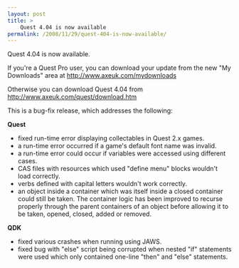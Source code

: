 ```yaml
---
layout: post
title: >
    Quest 4.04 is now available
permalink: /2008/11/29/quest-404-is-now-available/
---
```

Quest 4.04 is now available.

If you're a Quest Pro user, you can download your update from the new "My Downloads" area at <!-- m --><a href="http://www.axeuk.com/mydownloads" class="postlink">http://www.axeuk.com/mydownloads</a><!-- m -->

Otherwise you can download Quest 4.04 from <!-- m --><a href="http://www.axeuk.com/quest/download.htm" class="postlink">http://www.axeuk.com/quest/download.htm</a><!-- m -->

This is a bug-fix release, which addresses the following:

<span style="font-weight:bold;">Quest</span>
- fixed run-time error displaying collectables in Quest 2.x games.
- a run-time error occurred if a game's default font name was invalid.
- a run-time error could occur if variables were accessed using different cases.
- CAS files with resources which used "define menu" blocks wouldn't load correctly.
- verbs defined with capital letters wouldn't work correctly.
- an object inside a container which was itself inside a closed container could still be taken. The container logic has been improved to recurse properly through the parent containers of an object before allowing it to be taken, opened, closed, added or removed.

<span style="font-weight:bold;">QDK</span>
- fixed various crashes when running using JAWS.
- fixed bug with "else" script being corrupted when nested "if" statements were used which only contained one-line "then" and "else" statements.